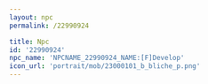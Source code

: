 ```yaml
---
layout: npc
permalink: /22990924

title: Npc
id: '22990924'
npc_name: 'NPCNAME_22990924_NAME:[F]Develop'
icon_url: 'portrait/mob/23000101_b_bliche_p.png'
---
```

